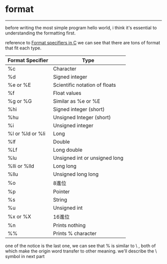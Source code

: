 # format

---

before writing the most simple program hello world, i think it's essential to understanding the formatting first.

reference to [Format specifiers in C](https://www.tutorialspoint.com/format-specifiers-in-c) we can see that there are tons of format that fit each type.

| Format Specifier | Type |
|---------|---------|
| %c |	Character |
| %d |	Signed integer |
| %e or %E | Scientific notation of floats |
| %f |	Float values |
| %g or %G | Similar as %e or %E |
| %hi	| Signed integer (short) |
| %hu	| Unsigned Integer (short) |
| %i |	Unsigned integer |
| %l or %ld or %li | Long |
| %lf	| Double |
| %Lf |	Long double |
| %lu |	Unsigned int or unsigned long |
| %lli or %lld |	Long long |
| %llu |	Unsigned long long |
| %o | 8進位 |
| %p | Pointer |
| %s | String |
| %u | Unsigned int |
| %x or %X | 16進位 |
| %n | Prints nothing |
| %% | Prints % character |

one of the notice is the last one, we can see that % is similar to \ , both of which make the origin word transfer to other meaning. we'll describe the \ symbol in next part 
